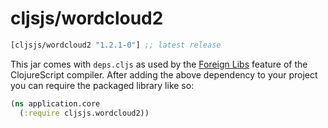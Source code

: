 # cljsjs/wordcloud2

[](dependency)
```clojure
[cljsjs/wordcloud2 "1.2.1-0"] ;; latest release
```
[](/dependency)

This jar comes with `deps.cljs` as used by the [Foreign Libs][flibs] feature
of the ClojureScript compiler. After adding the above dependency to your project
you can require the packaged library like so:

```clojure
(ns application.core
  (:require cljsjs.wordcloud2))
```

[flibs]: https://clojurescript.org/reference/packaging-foreign-deps

